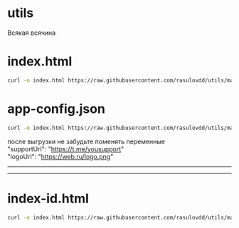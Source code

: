 # utils
Всякая всячина

  # index.html 
  ```bash
  curl -o index.html https://raw.githubusercontent.com/rasulovdd/utils/main/www/index.html
  ```
  # app-config.json
  ```bash
  curl -o index.html https://raw.githubusercontent.com/rasulovdd/utils/main/www/app-config.json
  ```
  после выгрузки не забудьте поменять переменные <br>
  "supportUrl": "https://t.me/yousupport" <br>
  "logoUrl": "https://web.ru/logo.png" <br>

---
---
  
  # index-id.html 
  ```bash
  curl -o index.html https://raw.githubusercontent.com/rasulovdd/utils/main/www/index-id.html
  ```